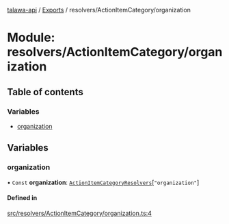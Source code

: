 [talawa-api](../README.md) / [Exports](../modules.md) / resolvers/ActionItemCategory/organization

# Module: resolvers/ActionItemCategory/organization

## Table of contents

### Variables

- [organization](resolvers_ActionItemCategory_organization.md#organization)

## Variables

### organization

• `Const` **organization**: [`ActionItemCategoryResolvers`](types_generatedGraphQLTypes.md#actionitemcategoryresolvers)[``"organization"``]

#### Defined in

[src/resolvers/ActionItemCategory/organization.ts:4](https://github.com/PalisadoesFoundation/talawa-api/blob/3eeb2af/src/resolvers/ActionItemCategory/organization.ts#L4)
